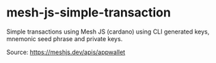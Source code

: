 # mesh-js-simple-transaction

Simple transactions using Mesh JS (cardano) using CLI generated keys, mnemonic seed phrase and private keys.

Source: https://meshjs.dev/apis/appwallet